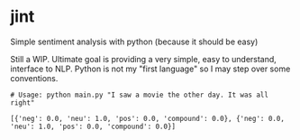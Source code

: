 # jint

Simple sentiment analysis with python (because it should be easy)

Still a WIP. Ultimate goal is providing a very simple, easy to understand, interface to NLP. Python is not my "first language" so I may step over some conventions.

```
# Usage: python main.py "I saw a movie the other day. It was all right"

[{'neg': 0.0, 'neu': 1.0, 'pos': 0.0, 'compound': 0.0}, {'neg': 0.0, 'neu': 1.0, 'pos': 0.0, 'compound': 0.0}]
```
